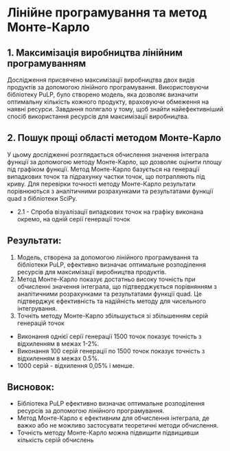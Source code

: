 # Лінійне програмування та метод Монте-Карло

## 1. Максимізація виробництва лінійним програмуванням

Дослідження присвячено максимізації виробництва двох видів продуктів за допомогою лінійного програмування. Використовуючи бібліотеку PuLP, було створено модель, яка дозволяє визначити оптимальну кількість кожного продукту, враховуючи обмеження на наявні ресурси. Завдання полягало у тому, щоб знайти найефективніший спосіб використання ресурсів для максимізації виробництва.

## 2. Пошук прощі області методом Монте-Карло

У цьому дослідженні розглядається обчислення значення інтеграла функції за допомогою методу Монте-Карло, що дозволяє оцінити площу під графіком функції. Метод Монте-Карло базується на генерації випадкових точок та підрахунку частки точок, що потрапляють під криву. Для перевірки точності методу Монте-Карло результати порівнюються з аналітичними розрахунками та результатами функції quad з бібліотеки SciPy.

- 2.1 - Спроба візуалізації випадкових точок на графіку виконана окремо, на одній серії генерації точок

## Результати:

1. Модель, створена за допомогою лінійного програмування та бібліотеки PuLP, ефективно визначає оптимальне розподілення ресурсів для максимізації виробництва продуктів.
2. Метод Монте-Карло показує достатньо високу точність при обчисленні значення інтеграла, що підтверджується порівнянням з аналітичними розрахунками та результатами функції quad. Це підтверджує ефективність та надійність методу для чисельного інтегрування.
3. Точніть методу Монте-Карло збільшується зі збільшенням серій генерацій точок

- Виконання однієї серії генерації 1500 точок показує точність з відхиленням в межах 1-2%.
- Виконання 100 серій генерації по 1500 точок показує точність з відхиленням в межах 0.5%.
- 1000 серій - відхилення 0,05% і менше.

## Висновок:

- Бібліотека PuLP ефективно визначає оптимальне розподілення ресурсів за допомогою лінійного програмування.
- Метод Монте-Карло є ефективним для обчислення інтеграла, де важко або не можливо застосувати теоретичні методи обчислення.
- Точність методу Монте-Карло можна підвищити підвищивши кількість серій обчислень

